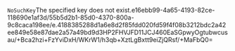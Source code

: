 <?xml version="1.0" encoding="UTF-8"?>
<Error><Code>NoSuchKey</Code><Message>The specified key does not exist.</Message><Key>e16ebb99-4a65-4193-82ce-118690e1af3d/55b5d2b1-85d0-4370-800a-9c8caca198ee/e.4188385288d1a6e8d2f85fdd020fd59f4f08b3212bdc2a42ee849e58e87dae2a57a49bd9d3</Key><RequestId>HP2FHVJFD11JCJ46</RequestId><HostId>0EaSGpwyOgtubwcusau/+Bca2hzi+FzYviDxH/WKrW1/h3qb+XztLgBxtt9eiZjQRsf/+MaFbQ0=</HostId></Error>